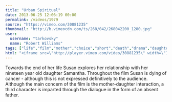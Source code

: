```yaml
---
title: "Urban Spiritual"
date: 2013-06-25 12:06:19 00:00
permalink: /videos/1979
source: "https://vimeo.com/30881235"
thumbnail: "http://b.vimeocdn.com/ts/268/042/268042200_1280.jpg"
user:
  username: "tarkovsky"
  name: "Robert Williams"
tags: ["life","film","mother","choice","short","death","drama","daughter","staff","pick","award","winner","dslr","roundhouse","hospital","medical","london","7d","birmingham","canon"]
html: "<iframe src=\"http://player.vimeo.com/video/30881235\" width=\"1280\" height=\"720\" frameborder=\"0\" webkitAllowFullScreen mozallowfullscreen allowFullScreen></iframe>"
---
```


Towards the end of her life Susan explores her relationship with her nineteen year old daughter Samantha. Throughout the film Susan is dying of cancer - although this is not expressed definitively to the audience. Although the main concern of the film is the mother-daughter interaction, a third character is imparted through the dialogue in the form of an absent father.